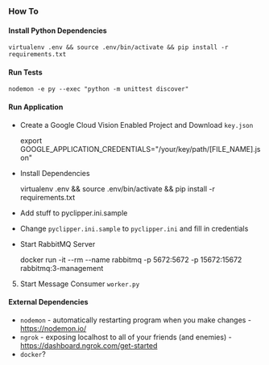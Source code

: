 ### How To

#### Install Python Dependencies

    virtualenv .env && source .env/bin/activate && pip install -r requirements.txt


#### Run Tests

    nodemon -e py --exec "python -m unittest discover"


#### Run Application
* Create a Google Cloud Vision Enabled Project and Download `key.json`


    export GOOGLE_APPLICATION_CREDENTIALS="/your/key/path/[FILE_NAME].json"

* Install Dependencies 
    

    virtualenv .env && source .env/bin/activate && pip install -r requirements.txt

* Add stuff to pyclipper.ini.sample

* Change `pyclipper.ini.sample` to `pyclipper.ini` and fill in credentials

* Start RabbitMQ Server


    docker run -it --rm --name rabbitmq -p 5672:5672 -p 15672:15672 rabbitmq:3-management

5) Start Message Consumer `worker.py`

#### External Dependencies

* `nodemon` -  automatically restarting program when you make changes - https://nodemon.io/
* `ngrok` - exposing localhost to all of your friends (and enemies) - https://dashboard.ngrok.com/get-started
* `docker`?